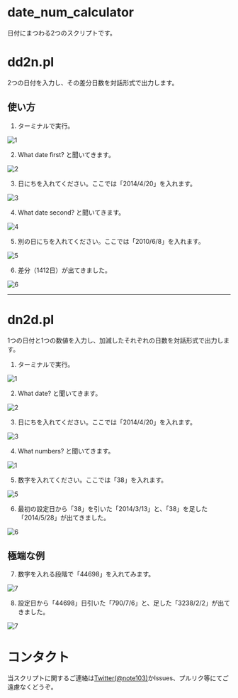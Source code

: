 date_num_calculator
===================
日付にまつわる2つのスクリプトです。

# dd2n.pl
2つの日付を入力し、その差分日数を対話形式で出力します。

## 使い方
1) ターミナルで実行。

![1](https://dl.dropboxusercontent.com/u/7779513/script/dd2n/1.png)

2) What date first? と聞いてきます。

![2](https://dl.dropboxusercontent.com/u/7779513/script/dd2n/2.png)

3) 日にちを入れてください。ここでは「2014/4/20」を入れます。

![3](https://dl.dropboxusercontent.com/u/7779513/script/dd2n/3.png)

4) What date second? と聞いてきます。

![4](https://dl.dropboxusercontent.com/u/7779513/script/dd2n/4.png)

5) 別の日にちを入れてください。ここでは「2010/6/8」を入れます。

![5](https://dl.dropboxusercontent.com/u/7779513/script/dd2n/5.png)

6) 差分（1412日）が出てきました。

![6](https://dl.dropboxusercontent.com/u/7779513/script/dd2n/6.png)


***

# dn2d.pl
1つの日付と1つの数値を入力し、加減したそれぞれの日数を対話形式で出力します。

1) ターミナルで実行。

![1](https://dl.dropboxusercontent.com/u/7779513/script/dn2d/1.png)

2) What date? と聞いてきます。

![2](https://dl.dropboxusercontent.com/u/7779513/script/dn2d/2.png)

3) 日にちを入れてください。ここでは「2014/4/20」を入れます。

![3](https://dl.dropboxusercontent.com/u/7779513/script/dn2d/3.png)

4) What numbers? と聞いてきます。

![1](https://dl.dropboxusercontent.com/u/7779513/script/dn2d/4.png)

5) 数字を入れてください。ここでは「38」を入れます。

![5](https://dl.dropboxusercontent.com/u/7779513/script/dn2d/5.png)

6) 最初の設定日から「38」を引いた「2014/3/13」と、「38」を足した「2014/5/28」が出てきました。

![6](https://dl.dropboxusercontent.com/u/7779513/script/dn2d/6.png)

## 極端な例

7) 数字を入れる段階で「44698」を入れてみます。

![7](https://dl.dropboxusercontent.com/u/7779513/script/dn2d/7.png)

8) 設定日から「44698」日引いた「790/7/6」と、足した「3238/2/2」が出てきました。

![7](https://dl.dropboxusercontent.com/u/7779513/script/dn2d/8.png)

# コンタクト
当スクリプトに関するご連絡は[Twitter(@note103)](https://twitter.com/note103)かIssues、プルリク等にてご遠慮なくどうぞ。


